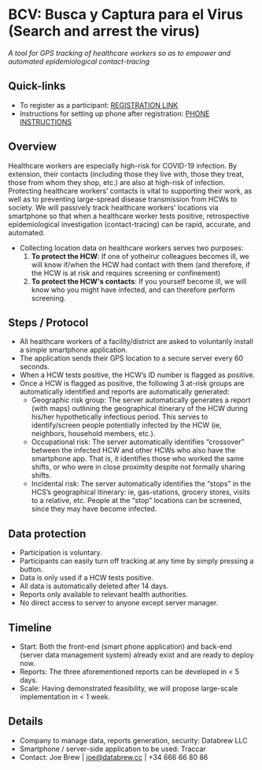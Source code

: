 # BCV: Busca y Captura para el Virus (Search and arrest the virus)

_A tool for GPS tracking of healthcare workers so as to empower and automated epidemiological contact-tracing_

## Quick-links

- To register as a participant: [REGISTRATION LINK](https://datacat.cc/bcv/)
- Instructions for setting up phone after registration: [PHONE INSTRUCTIONS](guias/phone_documentation.md)

## Overview

Healthcare workers are especially high-risk for COVID-19 infection. By extension, their contacts (including those they live with, those they treat, those from whom they shop, etc.) are also at high-risk of infection. Protecting healthcare workers’ contacts is vital to supporting their work, as well as to preventing large-spread disease transmission from HCWs to society. We will passively track healthcare workers’ locations via smartphone so that when a healthcare worker tests positive, retrospective epidemiological investigation (contact-tracing) can be rapid, accurate, and automated.


- Collecting location data on healthcare workers serves two purposes:
  1. **To protect the HCW**: If one of yotheirur colleagues becomes ill, we will know if/when the HCW had contact with them (and therefore, if the HCW is at risk and requires screening or confinement)
  2. **To protect the HCW's contacts**: If you yourself become ill, we will know who you might have infected, and can therefore perform screening.


## Steps / Protocol

- All healthcare workers of a facility/district are asked to voluntarily install a simple smartphone application.
- The application sends their GPS location to a secure server every 60 seconds.
- When a HCW tests positive, the HCW’s ID number is flagged as positive.
- Once a HCW is flagged as positive, the following 3 at-risk groups are automatically identified and reports are automatically generated:
  - Geographic risk group: The server automatically generates a report (with maps) outlining the geographical itinerary of the HCW during his/her hypothetically infectious period. This serves to identify/screen people potentially infected by the HCW (ie, neighbors, household members, etc.).
  - Occupational risk: The server automatically identifies “crossover” between the infected HCW and other HCWs who also have the smartphone app. That is, it identifies those who worked the same shifts, or who were in close proximity despite not formally sharing shifts.
  - Incidental risk: The server automatically identifies the “stops” in the HCS’s geographical itinerary: ie, gas-stations, grocery stores, visits to a relative, etc. People at the “stop” locations can be screened, since they may have become infected.

## Data protection

- Participation is voluntary.
- Participants can easily turn off tracking at any time by simply pressing a button.
- Data is only used if a HCW tests positive.
- All data is automatically deleted after 14 days.
- Reports only available to relevant health authorities.
- No direct access to server to anyone except server manager.

## Timeline

- Start: Both the front-end (smart phone application) and back-end (server data management system) already exist and are ready to deploy now.
- Reports: The three aforementioned reports can be developed in < 5 days.
- Scale: Having demonstrated feasibility, we will propose large-scale implementation in < 1 week.

## Details

- Company to manage data, reports generation, security: Databrew LLC
- Smartphone / server-side application to be used: Traccar
- Contact: Joe Brew | joe@databrew.cc | +34 666 66 80 86
